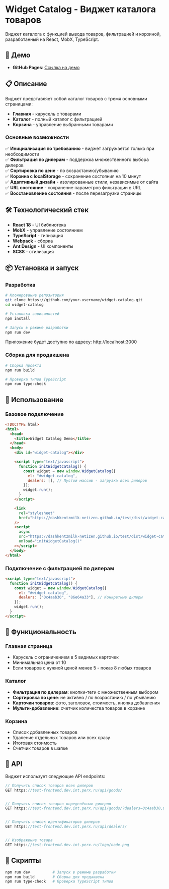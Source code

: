# Widget Catalog - Виджет каталога товаров

Виджет каталога с функцией вывода товаров, фильтрацией и корзиной, разработанный на React, MobX, TypeScript.

## 🚀 Демо

- **GitHub Pages**: [Ссылка на демо](https://dashkentzmilk-netizen.github.io/test/dist)

## 📋 Описание

Виджет представляет собой каталог товаров с тремя основными страницами:

- **Главная** - карусель с товарами
- **Каталог** - полный каталог с фильтрацией
- **Корзина** - управление выбранными товарами

### Основные возможности

✅ **Инициализация по требованию** - виджет загружается только при необходимости  
✅ **Фильтрация по дилерам** - поддержка множественного выбора дилеров  
✅ **Сортировка по цене** - по возрастанию/убыванию  
✅ **Корзина с localStorage** - сохранение состояния на 10 минут  
✅ **Адаптивный дизайн** - изолированные стили, независимые от сайта  
✅ **URL состояние** - сохранение параметров фильтрации в URL  
✅ **Восстановление состояния** - после перезагрузки страницы

## 🛠 Технологический стек

- **React 18** - UI библиотека
- **MobX** - управление состоянием
- **TypeScript** - типизация
- **Webpack** - сборка
- **Ant Design** - UI компоненты
- **SCSS** - стилизация

## 📦 Установка и запуск

### Разработка

```bash
# Клонирование репозитория
git clone https://github.com/your-username/widget-catalog.git
cd widget-catalog

# Установка зависимостей
npm install

# Запуск в режиме разработки
npm run dev
```

Приложение будет доступно по адресу: http://localhost:3000

### Сборка для продакшена

```bash
# Сборка проекта
npm run build

# Проверка типов TypeScript
npm run type-check
```

## 🔧 Использование

### Базовое подключение

```html
<!DOCTYPE html>
<html>
  <head>
    <title>Widget Catalog Demo</title>
  </head>
  <body>
    <div id="widget-catalog"></div>

    <script type="text/javascript">
      function initWidgetCatalog() {
        const widget = new window.WidgetCatalog({
          el: "#widget-catalog",
          dealers: [], // Пустой массив - загрузка всех дилеров
        });
        widget.run();
      }
    </script>

    <link
      rel="stylesheet"
      href="https://dashkentzmilk-netizen.github.io/test/dist/widget-catalog.css"
    />
    <script
      async
      src="https://dashkentzmilk-netizen.github.io/test/dist/widget-catalog.js"
      onload="initWidgetCatalog()"
    ></script>
  </body>
</html>
```

### Подключение с фильтрацией по дилерам

```html
<script type="text/javascript">
  function initWidgetCatalog() {
    const widget = new window.WidgetCatalog({
      el: "#widget-catalog",
      dealers: ["0c4aab30", "86e64a33"], // Конкретные дилеры
    });
    widget.run();
  }
</script>
```

## 📱 Функциональность

### Главная страница

- Карусель с ограничением в 5 видимых карточек
- Минимальная цена от 10
- Если товаров с нужной ценой менее 5 - показ 8 любых товаров

### Каталог

- **Фильтрация по дилерам**: кнопки-теги с множественным выбором
- **Сортировка по цене**: не активно / по возрастанию / по убыванию
- **Карточки товаров**: фото, заголовок, стоимость, кнопка добавления
- **Мульти-добавление**: счетчик количества товаров в корзине

### Корзина

- Список добавленных товаров
- Удаление отдельных товаров или всех сразу
- Итоговая стоимость
- Счетчик товаров в шапке

## 🔌 API

Виджет использует следующие API endpoints:

```typescript
// Получить список товаров всех дилеров
GET https://test-frontend.dev.int.perx.ru/api/goods/


// Получить список товаров определённых дилеров
GET https://test-frontend.dev.int.perx.ru/api/goods/?dealers=0c4aab30,86e64a33


// Получить список идентификаторов дилеров
GET https://test-frontend.dev.int.perx.ru/api/dealers/


// Изображение товара
GET https://test-frontend.dev.int.perx.ru/logo/node.png
```

## 📝 Скрипты

```bash
npm run dev          # Запуск в режиме разработки
npm run build        # Сборка для продакшена
npm run type-check   # Проверка TypeScript типов
```
